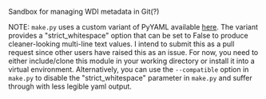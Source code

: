 Sandbox for managing WDI metadata in Git(?)

NOTE: `make.py` uses a custom variant of PyYAML available
[here](https://github.com/tgherzog/pyyaml). The variant provides
a "strict_whitespace" option that can be set to False to produce
cleaner-looking multi-line text values. I intend to submit this
as a pull request since other users have raised this as an issue.
For now, you need to either include/clone this module in your working directory
or install it into a virtual environment. Alternatively, you can use the
`--compatible` option in `make.py` to disable the "strict_whitespace" parameter
in `make.py` and suffer through with less legible yaml output.
